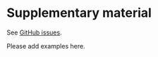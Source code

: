 # Supplementary material

See [GitHub issues](https://github.com/JATS4R/elements/labels/suppl-material).

Please add examples here.
